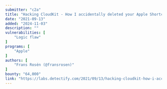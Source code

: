 ```yaml
---
submitter: "c2a"
title: "Hacking CloudKit - How I accidentally deleted your Apple Shortcuts"
date: "2021-09-13"
added: "2024-11-03"
description: ""
vulnerabilities: [
    "Logic flaw"
]
programs: [
    "Apple"
]
authors: [
    "Frans Rosén (@fransrosen)"
]
bounty: "64,000"
link: "https://labs.detectify.com/2021/09/13/hacking-cloudkit-how-i-accidentally-deleted-your-apple-shortcuts/"
---
```




